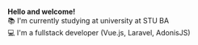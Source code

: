 **Hello and welcome!**  
📚 I'm currently studying at university at STU BA  
💻 I'm a fullstack developer (Vue.js, Laravel, AdonisJS)
